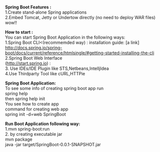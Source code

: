 <b>Spring Boot Features : </b><br/>
1.Create stand-alone Spring applications <br/>
2.Embed Tomcat, Jetty or Undertow directly (no need to deploy WAR files) wow!! <br/>

<b>How to start : </b><br/>
You can start Spring Boot Application in the following ways: <br/>
1.Spring Boot CLI<(recommemded 	way)  : 
installation guide: [a link] http://docs.spring.io/spring-boot/docs/current/reference/htmlsingle/#getting-started-installing-the-cli <br/>
2.Spring Boot Web Interface<br/>(http://start.spring.io)  : <br/>
3. Use IDEs/IDE Plugin like STS,Netbeans,IntelljIdea<br/>
4.Use Thirdparty Tool like cURL,HTTPie

<b>Spring Boot Application:</b> <br/>
To see some info of creating spring boot app run <br>
spring help<br/>
then spring help init <br>
You see how to create app <br>
command for creating web app <br>
spring init -d=web SpringBoot <br>

<b>Run Boot Application following way:</b> <br/>
1.mvn spring-boot:run <br/>
2. by creating executable jar <br/>
mvn package <br/>
java -jar target/SpringBoot-0.0.1-SNAPSHOT.jar
